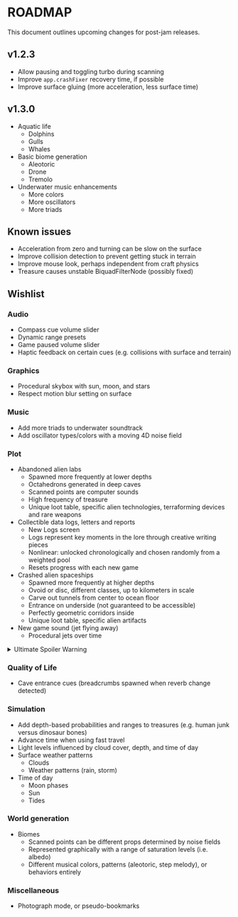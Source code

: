 # ROADMAP
This document outlines upcoming changes for post-jam releases.

## v1.2.3
- Allow pausing and toggling turbo during scanning
- Improve `app.crashFixer` recovery time, if possible
- Improve surface gluing (more acceleration, less surface time)

## v1.3.0
- Aquatic life
  - Dolphins
  - Gulls
  - Whales
- Basic biome generation
  - Aleotoric
  - Drone
  - Tremolo
- Underwater music enhancements
  - More colors
  - More oscillators
  - More triads

## Known issues
- Acceleration from zero and turning can be slow on the surface
- Improve collision detection to prevent getting stuck in terrain
- Improve mouse look, perhaps independent from craft physics
- Treasure causes unstable BiquadFilterNode (possibly fixed)

## Wishlist
### Audio
- Compass cue volume slider
- Dynamic range presets
- Game paused volume slider
- Haptic feedback on certain cues (e.g. collisions with surface and terrain)

### Graphics
- Procedural skybox with sun, moon, and stars
- Respect motion blur setting on surface

### Music
- Add more triads to underwater soundtrack
- Add oscillator types/colors with a moving 4D noise field

### Plot
- Abandoned alien labs
  - Spawned more frequently at lower depths
  - Octahedrons generated in deep caves
  - Scanned points are computer sounds
  - High frequency of treasure
  - Unique loot table, specific alien technologies, terraforming devices and rare weapons
- Collectible data logs, letters and reports
  - New Logs screen
  - Logs represent key moments in the lore through creative writing pieces
  - Nonlinear: unlocked chronologically and chosen randomly from a weighted pool
  - Resets progress with each new game
- Crashed alien spaceships
  - Spawned more frequently at higher depths
  - Ovoid or disc, different classes, up to kilometers in scale
  - Carve out tunnels from center to ocean floor
  - Entrance on underside (not guaranteed to be accessible)
  - Perfectly geometric corridors inside
  - Unique loot table, specific alien artifacts
- New game sound (jet flying away)
  - Procedural jets over time

<details>
  <summary>Ultimate Spoiler Warning</summary>
  <ul>
    <li>Alien leaders established a secret base on Earth.</li>
    <li>Alien leaders established a secret base on Earth.</li>
    <li>Convert UXO archetype to munitions, add Resistance side (more prevalent at lower depths) and more nouns.</li>
  </ul>
</details>

### Quality of Life
- Cave entrance cues (breadcrumbs spawned when reverb change detected)

### Simulation
- Add depth-based probabilities and ranges to treasures (e.g. human junk versus dinosaur bones)
- Advance time when using fast travel
- Light levels influenced by cloud cover, depth, and time of day
- Surface weather patterns
  - Clouds
  - Weather patterns (rain, storm)
- Time of day
  - Moon phases
  - Sun
  - Tides

### World generation
- Biomes
  - Scanned points can be different props determined by noise fields
  - Represented graphically with a range of saturation levels (i.e. albedo)
  - Different musical colors, patterns (aleotoric, step melody), or behaviors entirely

### Miscellaneous
- Photograph mode, or pseudo-bookmarks
